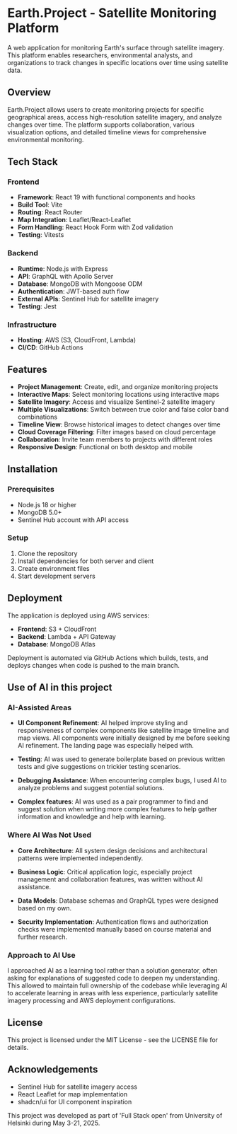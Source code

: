 # Earth.Project - Satellite Monitoring Platform

A web application for monitoring Earth's surface through satellite imagery. This platform enables researchers, environmental analysts, and organizations to track changes in specific locations over time using satellite data.

## Overview

Earth.Project allows users to create monitoring projects for specific geographical areas, access high-resolution satellite imagery, and analyze changes over time. The platform supports collaboration, various visualization options, and detailed timeline views for comprehensive environmental monitoring.

## Tech Stack

### Frontend

- **Framework**: React 19 with functional components and hooks
- **Build Tool**: Vite
- **Routing**: React Router
- **Map Integration**: Leaflet/React-Leaflet
- **Form Handling**: React Hook Form with Zod validation
- **Testing**: Vitests

### Backend

- **Runtime**: Node.js with Express
- **API**: GraphQL with Apollo Server
- **Database**: MongoDB with Mongoose ODM
- **Authentication**: JWT-based auth flow
- **External APIs**: Sentinel Hub for satellite imagery
- **Testing**: Jest

### Infrastructure

- **Hosting**: AWS (S3, CloudFront, Lambda)
- **CI/CD**: GitHub Actions

## Features

- **Project Management**: Create, edit, and organize monitoring projects
- **Interactive Maps**: Select monitoring locations using interactive maps
- **Satellite Imagery**: Access and visualize Sentinel-2 satellite imagery
- **Multiple Visualizations**: Switch between true color and false color band combinations
- **Timeline View**: Browse historical images to detect changes over time
- **Cloud Coverage Filtering**: Filter images based on cloud percentage
- **Collaboration**: Invite team members to projects with different roles
- **Responsive Design**: Functional on both desktop and mobile

## Installation

### Prerequisites

- Node.js 18 or higher
- MongoDB 5.0+
- Sentinel Hub account with API access

### Setup

1. Clone the repository
2. Install dependencies for both server and client
3. Create environment files
4. Start development servers

## Deployment

The application is deployed using AWS services:

- **Frontend**: S3 + CloudFront
- **Backend**: Lambda + API Gateway
- **Database**: MongoDB Atlas

Deployment is automated via GitHub Actions which builds, tests, and deploys changes when code is pushed to the main branch.

## Use of AI in this project

### AI-Assisted Areas

- **UI Component Refinement**: AI helped improve styling and responsiveness of complex components like satellite image timeline and map views. All components were initially designed by me before seeking AI refinement. The landing page was especially helped with.

- **Testing**: AI was used to generate boilerplate based on previous written tests and give suggestions on trickier testing scenarios.

- **Debugging Assistance**: When encountering complex bugs, I used AI to analyze problems and suggest potential solutions.

- **Complex features**: AI was used as a pair programmer to find and suggest solution when writing more complex features to help gather information and knowledge and help with learning.

### Where AI Was Not Used

- **Core Architecture**: All system design decisions and architectural patterns were implemented independently.

- **Business Logic**: Critical application logic, especially project management and collaboration features, was written without AI assistance.

- **Data Models**: Database schemas and GraphQL types were designed based on my own.

- **Security Implementation**: Authentication flows and authorization checks were implemented manually based on course material and further research.

### Approach to AI Use

I approached AI as a learning tool rather than a solution generator, often asking for explanations of suggested code to deepen my understanding. This allowed to maintain full ownership of the codebase while leveraging AI to accelerate learning in areas with less experience, particularly satellite imagery processing and AWS deployment configurations.

## License

This project is licensed under the MIT License - see the LICENSE file for details.

## Acknowledgements

- Sentinel Hub for satellite imagery access
- React Leaflet for map implementation
- shadcn/ui for UI component inspiration

This project was developed as part of 'Full Stack open' from University of Helsinki during May 3-21, 2025.
